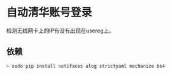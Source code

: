 # 自动清华账号登录

检测无线网卡上的IP有没有出现在usereg上。

## 依赖

```sh
> sudo pip install netifaces alog strictyaml mechanize bs4
```
